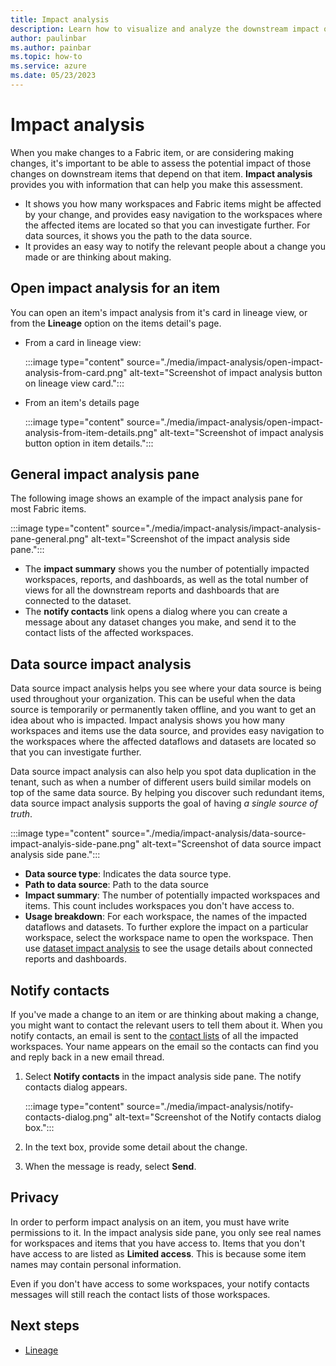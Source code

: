 ```yaml
---
title: Impact analysis
description: Learn how to visualize and analyze the downstream impact of making changes to Fabric items.
author: paulinbar
ms.author: painbar
ms.topic: how-to
ms.service: azure
ms.date: 05/23/2023
---
```


# Impact analysis

When you make changes to a Fabric item, or are considering making changes, it's important to be able to assess the potential impact of those changes on downstream items that depend on that item. **Impact analysis** provides you with information that can help you make this assessment.

* It shows you how many workspaces and Fabric items might be affected by your change, and provides easy navigation to the workspaces where the affected items are located so that you can investigate further. For data sources, it shows you the path to the data source.
* It provides an easy way to notify the relevant people about a change you made or are thinking about making.

## Open impact analysis for an item

You can open an item's impact analysis from it's card in lineage view, or from the **Lineage** option on the items detail's page.

* From a card in lineage view:

    :::image type="content" source="./media/impact-analysis/open-impact-analysis-from-card.png" alt-text="Screenshot of impact analysis button on lineage view card.":::

* From an item's details page

    :::image type="content" source="./media/impact-analysis/open-impact-analysis-from-item-details.png" alt-text="Screenshot of impact analysis button option in item details.":::

## General impact analysis pane

The following image shows an example of the impact analysis pane for most Fabric items.

:::image type="content" source="./media/impact-analysis/impact-analysis-pane-general.png" alt-text="Screenshot of the impact analysis side pane.":::

* The **impact summary** shows you the number of potentially impacted workspaces, reports, and dashboards, as well as the total number of views for all the downstream reports and dashboards that are connected to the dataset.
* The **notify contacts** link opens a dialog where you can create a message about any dataset changes you make, and send it to the contact lists of the affected workspaces.

## Data source impact analysis

Data source impact analysis helps you see where your data source is being used throughout your organization. This can be useful when the data source is temporarily or permanently taken offline, and you want to get an idea about who is impacted. Impact analysis shows you how many workspaces and items use the data source, and provides easy navigation to the workspaces where the affected dataflows and datasets are located so that you can investigate further.

Data source impact analysis can also help you spot data duplication in the tenant, such as when a number of different users build similar models on top of the same data source. By helping you discover such redundant items, data source impact analysis supports the goal of having *a single source of truth*.

:::image type="content" source="./media/impact-analysis/data-source-impact-analyis-side-pane.png" alt-text="Screenshot of data source impact analysis side pane.":::

* **Data source type**: Indicates the data source type.
* **Path to data source**: Path to the data source
* **Impact summary**: The number of potentially impacted workspaces and items. This count includes workspaces you don't have access to.
* **Usage breakdown**: For each workspace, the names of the impacted dataflows and datasets. To further explore the impact on a particular workspace, select the workspace name to open the workspace. Then use [dataset impact analysis](service-dataset-impact-analysis.md) to see the usage details about connected reports and dashboards.

## Notify contacts

If you've made a change to an item or are thinking about making a change, you might want to contact the relevant users to tell them about it. When you notify contacts, an email is sent to the [contact lists](../get-started/workspaces.md#workspace-contact-list) of all the impacted workspaces. Your name appears on the email so the contacts can find you and reply back in a new email thread.

1. Select **Notify contacts** in the impact analysis side pane. The notify contacts dialog appears.

    :::image type="content" source="./media/impact-analysis/notify-contacts-dialog.png" alt-text="Screenshot of the Notify contacts dialog box.":::

1. In the text box, provide some detail about the change.
1. When the message is ready, select **Send**.

## Privacy

In order to perform impact analysis on an item, you must have write permissions to it. In the impact analysis side pane, you only see real names for workspaces and items that you have access to. Items that you don't have access to are listed as **Limited access**. This is because some item names may contain personal information.

Even if you don't have access to some workspaces, your notify contacts messages will still reach the contact lists of those workspaces.

## Next steps

* [Lineage](lineage.md)